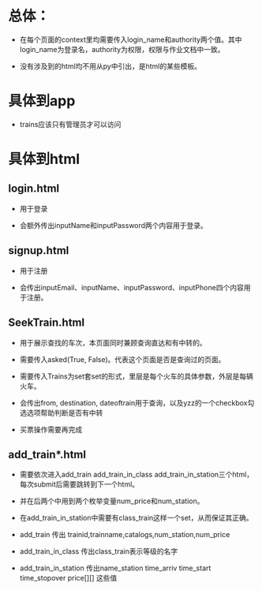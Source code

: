 # 总体：

- 在每个页面的context里均需要传入login_name和authority两个值。其中login_name为登录名，authority为权限，权限与作业文档中一致。

- 没有涉及到的html均不用从py中引出，是html的某些模板。

# 具体到app
- trains应该只有管理员才可以访问

# 具体到html

## login.html
- 用于登录

- 会额外传出inputName和inputPassword两个内容用于登录。

## signup.html

- 用于注册

- 会传出inputEmail、inputName、inputPassword、inputPhone四个内容用于注册。

## SeekTrain.html

- 用于展示查找的车次，本页面同时兼顾查询直达和有中转的。

- 需要传入asked(True, False)。代表这个页面是否是查询过的页面。

- 需要传入Trains为set套set的形式，里层是每个火车的具体参数，外层是每辆火车。

- 会传出from, destination, dateoftrain用于查询，以及yzz的一个checkbox勾选选项帮助判断是否有中转

- 买票操作需要再完成

## add_train*.html

- 需要依次进入add_train add_train_in_class add_train_in_station三个html，每次submit后需要跳转到下一个html。

- 并在后两个中用到两个枚举变量num_price和num_station。

- 在add_train_in_station中需要有class_train这样一个set，从而保证其正确。

- add_train 传出 trainid,trainname,catalogs,num_station,num_price

- add_train_in_class 传出class_train表示等级的名字

- add_train_in_station 传出name_station time_arriv time_start time_stopover price[][] 这些值

